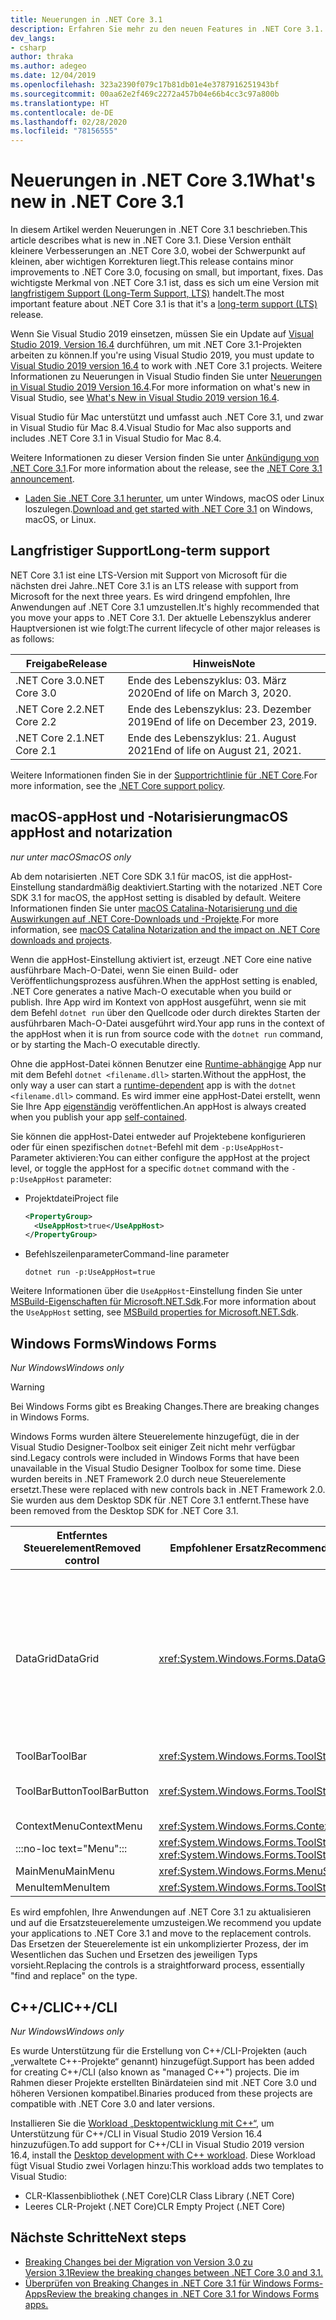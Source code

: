 ```yaml
---
title: Neuerungen in .NET Core 3.1
description: Erfahren Sie mehr zu den neuen Features in .NET Core 3.1.
dev_langs:
- csharp
author: thraka
ms.author: adegeo
ms.date: 12/04/2019
ms.openlocfilehash: 323a2390f079c17b81db01e4e3787916251943bf
ms.sourcegitcommit: 00aa62e2f469c2272a457b04e66b4cc3c97a800b
ms.translationtype: HT
ms.contentlocale: de-DE
ms.lasthandoff: 02/28/2020
ms.locfileid: "78156555"
---
```

# <a name="whats-new-in-net-core-31"></a><span data-ttu-id="7181a-103">Neuerungen in .NET Core 3.1</span><span class="sxs-lookup"><span data-stu-id="7181a-103">What's new in .NET Core 3.1</span></span>

<span data-ttu-id="7181a-104">In diesem Artikel werden Neuerungen in .NET Core 3.1 beschrieben.</span><span class="sxs-lookup"><span data-stu-id="7181a-104">This article describes what is new in .NET Core 3.1.</span></span> <span data-ttu-id="7181a-105">Diese Version enthält kleinere Verbesserungen an .NET Core 3.0, wobei der Schwerpunkt auf kleinen, aber wichtigen Korrekturen liegt.</span><span class="sxs-lookup"><span data-stu-id="7181a-105">This release contains minor improvements to .NET Core 3.0, focusing on small, but important, fixes.</span></span> <span data-ttu-id="7181a-106">Das wichtigste Merkmal von .NET Core 3.1 ist, dass es sich um eine Version mit [langfristigem Support (Long-Term Support, LTS)](#long-term-support) handelt.</span><span class="sxs-lookup"><span data-stu-id="7181a-106">The most important feature about .NET Core 3.1 is that it's a [long-term support (LTS)](#long-term-support) release.</span></span>

<span data-ttu-id="7181a-107">Wenn Sie Visual Studio 2019 einsetzen, müssen Sie ein Update auf [Visual Studio 2019, Version 16.4](https://visualstudio.microsoft.com/downloads/) durchführen, um mit .NET Core 3.1-Projekten arbeiten zu können.</span><span class="sxs-lookup"><span data-stu-id="7181a-107">If you're using Visual Studio 2019, you must update to [Visual Studio 2019 version 16.4](https://visualstudio.microsoft.com/downloads/) to work with .NET Core 3.1 projects.</span></span> <span data-ttu-id="7181a-108">Weitere Informationen zu Neuerungen in Visual Studio finden Sie unter [Neuerungen in Visual Studio 2019 Version 16.4](/visualstudio/releases/2019/release-notes#whats-new-in-visual-studio-2019-version-164).</span><span class="sxs-lookup"><span data-stu-id="7181a-108">For more information on what's new in Visual Studio, see [What's New in Visual Studio 2019 version 16.4](/visualstudio/releases/2019/release-notes#whats-new-in-visual-studio-2019-version-164).</span></span>

<span data-ttu-id="7181a-109">Visual Studio für Mac unterstützt und umfasst auch .NET Core 3.1, und zwar in Visual Studio für Mac 8.4.</span><span class="sxs-lookup"><span data-stu-id="7181a-109">Visual Studio for Mac also supports and includes .NET Core 3.1 in Visual Studio for Mac 8.4.</span></span>

<span data-ttu-id="7181a-110">Weitere Informationen zu dieser Version finden Sie unter [Ankündigung von .NET Core 3.1](https://devblogs.microsoft.com/dotnet/announcing-net-core-3-1/).</span><span class="sxs-lookup"><span data-stu-id="7181a-110">For more information about the release, see the [.NET Core 3.1 announcement](https://devblogs.microsoft.com/dotnet/announcing-net-core-3-1/).</span></span>

- <span data-ttu-id="7181a-111">[Laden Sie .NET Core 3.1 herunter](https://dotnet.microsoft.com/download/dotnet-core/3.1), um unter Windows, macOS oder Linux loszulegen.</span><span class="sxs-lookup"><span data-stu-id="7181a-111">[Download and get started with .NET Core 3.1](https://dotnet.microsoft.com/download/dotnet-core/3.1) on Windows, macOS, or Linux.</span></span>

## <a name="long-term-support"></a><span data-ttu-id="7181a-112">Langfristiger Support</span><span class="sxs-lookup"><span data-stu-id="7181a-112">Long-term support</span></span>

<span data-ttu-id="7181a-113">NET Core 3.1 ist eine LTS-Version mit Support von Microsoft für die nächsten drei Jahre.</span><span class="sxs-lookup"><span data-stu-id="7181a-113">.NET Core 3.1 is an LTS release with support from Microsoft for the next three years.</span></span> <span data-ttu-id="7181a-114">Es wird dringend empfohlen, Ihre Anwendungen auf .NET Core 3.1 umzustellen.</span><span class="sxs-lookup"><span data-stu-id="7181a-114">It's highly recommended that you move your apps to .NET Core 3.1.</span></span> <span data-ttu-id="7181a-115">Der aktuelle Lebenszyklus anderer Hauptversionen ist wie folgt:</span><span class="sxs-lookup"><span data-stu-id="7181a-115">The current lifecycle of other major releases is as follows:</span></span>

| <span data-ttu-id="7181a-116">Freigabe</span><span class="sxs-lookup"><span data-stu-id="7181a-116">Release</span></span> | <span data-ttu-id="7181a-117">Hinweis</span><span class="sxs-lookup"><span data-stu-id="7181a-117">Note</span></span> |
| ------- | ---- |
| <span data-ttu-id="7181a-118">.NET Core 3.0</span><span class="sxs-lookup"><span data-stu-id="7181a-118">.NET Core 3.0</span></span> | <span data-ttu-id="7181a-119">Ende des Lebenszyklus: 03. März 2020</span><span class="sxs-lookup"><span data-stu-id="7181a-119">End of life on March 3, 2020.</span></span>     |
| <span data-ttu-id="7181a-120">.NET Core 2.2</span><span class="sxs-lookup"><span data-stu-id="7181a-120">.NET Core 2.2</span></span> | <span data-ttu-id="7181a-121">Ende des Lebenszyklus: 23. Dezember 2019</span><span class="sxs-lookup"><span data-stu-id="7181a-121">End of life on December 23, 2019.</span></span> |
| <span data-ttu-id="7181a-122">.NET Core 2.1</span><span class="sxs-lookup"><span data-stu-id="7181a-122">.NET Core 2.1</span></span> | <span data-ttu-id="7181a-123">Ende des Lebenszyklus: 21. August 2021</span><span class="sxs-lookup"><span data-stu-id="7181a-123">End of life on August 21, 2021.</span></span>    |

<span data-ttu-id="7181a-124">Weitere Informationen finden Sie in der [Supportrichtlinie für .NET Core](https://dotnet.microsoft.com/platform/support/policy/dotnet-core).</span><span class="sxs-lookup"><span data-stu-id="7181a-124">For more information, see the [.NET Core support policy](https://dotnet.microsoft.com/platform/support/policy/dotnet-core).</span></span>

## <a name="macos-apphost-and-notarization"></a><span data-ttu-id="7181a-125">macOS-appHost und -Notarisierung</span><span class="sxs-lookup"><span data-stu-id="7181a-125">macOS appHost and notarization</span></span>

<span data-ttu-id="7181a-126">*nur unter macOS*</span><span class="sxs-lookup"><span data-stu-id="7181a-126">*macOS only*</span></span>

<span data-ttu-id="7181a-127">Ab dem notarisierten .NET Core SDK 3.1 für macOS, ist die appHost-Einstellung standardmäßig deaktiviert.</span><span class="sxs-lookup"><span data-stu-id="7181a-127">Starting with the notarized .NET Core SDK 3.1 for macOS, the appHost setting is disabled by default.</span></span> <span data-ttu-id="7181a-128">Weitere Informationen finden Sie unter [macOS Catalina-Notarisierung und die Auswirkungen auf .NET Core-Downloads und -Projekte](../install/macos-notarization-issues.md).</span><span class="sxs-lookup"><span data-stu-id="7181a-128">For more information, see [macOS Catalina Notarization and the impact on .NET Core downloads and projects](../install/macos-notarization-issues.md).</span></span>

<span data-ttu-id="7181a-129">Wenn die appHost-Einstellung aktiviert ist, erzeugt .NET Core eine native ausführbare Mach-O-Datei, wenn Sie einen Build- oder Veröffentlichungsprozess ausführen.</span><span class="sxs-lookup"><span data-stu-id="7181a-129">When the appHost setting is enabled, .NET Core generates a native Mach-O executable when you build or publish.</span></span> <span data-ttu-id="7181a-130">Ihre App wird im Kontext von appHost ausgeführt, wenn sie mit dem Befehl `dotnet run` über den Quellcode oder durch direktes Starten der ausführbaren Mach-O-Datei ausgeführt wird.</span><span class="sxs-lookup"><span data-stu-id="7181a-130">Your app runs in the context of the appHost when it is run from source code with the `dotnet run` command, or by starting the Mach-O executable directly.</span></span>

<span data-ttu-id="7181a-131">Ohne die appHost-Datei können Benutzer eine [Runtime-abhängige](../deploying/index.md#publish-runtime-dependent) App nur mit dem Befehl `dotnet <filename.dll>` starten.</span><span class="sxs-lookup"><span data-stu-id="7181a-131">Without the appHost, the only way a user can start a [runtime-dependent](../deploying/index.md#publish-runtime-dependent) app is with the `dotnet <filename.dll>` command.</span></span> <span data-ttu-id="7181a-132">Es wird immer eine appHost-Datei erstellt, wenn Sie Ihre App [eigenständig](../deploying/index.md#publish-self-contained) veröffentlichen.</span><span class="sxs-lookup"><span data-stu-id="7181a-132">An appHost is always created when you publish your app [self-contained](../deploying/index.md#publish-self-contained).</span></span>

<span data-ttu-id="7181a-133">Sie können die appHost-Datei entweder auf Projektebene konfigurieren oder für einen spezifischen `dotnet`-Befehl mit dem `-p:UseAppHost`-Parameter aktivieren:</span><span class="sxs-lookup"><span data-stu-id="7181a-133">You can either configure the appHost at the project level, or toggle the appHost for a specific `dotnet` command with the `-p:UseAppHost` parameter:</span></span>

- <span data-ttu-id="7181a-134">Projektdatei</span><span class="sxs-lookup"><span data-stu-id="7181a-134">Project file</span></span>

  ```xml
  <PropertyGroup>
    <UseAppHost>true</UseAppHost>
  </PropertyGroup>
  ```

- <span data-ttu-id="7181a-135">Befehlszeilenparameter</span><span class="sxs-lookup"><span data-stu-id="7181a-135">Command-line parameter</span></span>

  ```dotnetcli
  dotnet run -p:UseAppHost=true
  ```

<span data-ttu-id="7181a-136">Weitere Informationen über die `UseAppHost`-Einstellung finden Sie unter [MSBuild-Eigenschaften für Microsoft.NET.Sdk](../project-sdk/msbuild-props.md#useapphost).</span><span class="sxs-lookup"><span data-stu-id="7181a-136">For more information about the `UseAppHost` setting, see [MSBuild properties for Microsoft.NET.Sdk](../project-sdk/msbuild-props.md#useapphost).</span></span>

## <a name="windows-forms"></a><span data-ttu-id="7181a-137">Windows Forms</span><span class="sxs-lookup"><span data-stu-id="7181a-137">Windows Forms</span></span>

<span data-ttu-id="7181a-138">*Nur Windows*</span><span class="sxs-lookup"><span data-stu-id="7181a-138">*Windows only*</span></span>

> [!WARNING]
> <span data-ttu-id="7181a-139">Bei Windows Forms gibt es Breaking Changes.</span><span class="sxs-lookup"><span data-stu-id="7181a-139">There are breaking changes in Windows Forms.</span></span>

<span data-ttu-id="7181a-140">Windows Forms wurden ältere Steuerelemente hinzugefügt, die in der Visual Studio Designer-Toolbox seit einiger Zeit nicht mehr verfügbar sind.</span><span class="sxs-lookup"><span data-stu-id="7181a-140">Legacy controls were included in Windows Forms that have been unavailable in the Visual Studio Designer Toolbox for some time.</span></span> <span data-ttu-id="7181a-141">Diese wurden bereits in .NET Framework 2.0 durch neue Steuerelemente ersetzt.</span><span class="sxs-lookup"><span data-stu-id="7181a-141">These were replaced with new controls back in .NET Framework 2.0.</span></span> <span data-ttu-id="7181a-142">Sie wurden aus dem Desktop SDK für .NET Core 3.1 entfernt.</span><span class="sxs-lookup"><span data-stu-id="7181a-142">These have been removed from the Desktop SDK for .NET Core 3.1.</span></span>

| <span data-ttu-id="7181a-143">Entferntes Steuerelement</span><span class="sxs-lookup"><span data-stu-id="7181a-143">Removed control</span></span> | <span data-ttu-id="7181a-144">Empfohlener Ersatz</span><span class="sxs-lookup"><span data-stu-id="7181a-144">Recommended replacement</span></span> | <span data-ttu-id="7181a-145">Zugehörige entfernte APIs</span><span class="sxs-lookup"><span data-stu-id="7181a-145">Associated APIs removed</span></span> |
| --------------- | ----------------------- | ----------------------- |
| <span data-ttu-id="7181a-146">DataGrid</span><span class="sxs-lookup"><span data-stu-id="7181a-146">DataGrid</span></span>        | <xref:System.Windows.Forms.DataGridView>      | <span data-ttu-id="7181a-147">DataGridCell</span><span class="sxs-lookup"><span data-stu-id="7181a-147">DataGridCell</span></span><br/><span data-ttu-id="7181a-148">DataGridRow</span><span class="sxs-lookup"><span data-stu-id="7181a-148">DataGridRow</span></span><br/><span data-ttu-id="7181a-149">DataGridTableCollection</span><span class="sxs-lookup"><span data-stu-id="7181a-149">DataGridTableCollection</span></span><br/><span data-ttu-id="7181a-150">DataGridColumnCollection</span><span class="sxs-lookup"><span data-stu-id="7181a-150">DataGridColumnCollection</span></span><br/><span data-ttu-id="7181a-151">DataGridTableStyle</span><span class="sxs-lookup"><span data-stu-id="7181a-151">DataGridTableStyle</span></span><br/><span data-ttu-id="7181a-152">DataGridColumnStyle</span><span class="sxs-lookup"><span data-stu-id="7181a-152">DataGridColumnStyle</span></span><br/><span data-ttu-id="7181a-153">DataGridLineStyle</span><span class="sxs-lookup"><span data-stu-id="7181a-153">DataGridLineStyle</span></span><br/><span data-ttu-id="7181a-154">DataGridParentRowsLabel</span><span class="sxs-lookup"><span data-stu-id="7181a-154">DataGridParentRowsLabel</span></span><br/><span data-ttu-id="7181a-155">DataGridParentRowsLabelStyle</span><span class="sxs-lookup"><span data-stu-id="7181a-155">DataGridParentRowsLabelStyle</span></span><br/><span data-ttu-id="7181a-156">DataGridBoolColumn</span><span class="sxs-lookup"><span data-stu-id="7181a-156">DataGridBoolColumn</span></span><br/><span data-ttu-id="7181a-157">DataGridTextBox</span><span class="sxs-lookup"><span data-stu-id="7181a-157">DataGridTextBox</span></span><br/><span data-ttu-id="7181a-158">GridColumnStylesCollection</span><span class="sxs-lookup"><span data-stu-id="7181a-158">GridColumnStylesCollection</span></span><br/><span data-ttu-id="7181a-159">GridTableStylesCollection</span><span class="sxs-lookup"><span data-stu-id="7181a-159">GridTableStylesCollection</span></span><br/><span data-ttu-id="7181a-160">HitTestType</span><span class="sxs-lookup"><span data-stu-id="7181a-160">HitTestType</span></span> |
| <span data-ttu-id="7181a-161">ToolBar</span><span class="sxs-lookup"><span data-stu-id="7181a-161">ToolBar</span></span>         | <xref:System.Windows.Forms.ToolStrip>         | <span data-ttu-id="7181a-162">ToolBarAppearance</span><span class="sxs-lookup"><span data-stu-id="7181a-162">ToolBarAppearance</span></span> |
| <span data-ttu-id="7181a-163">ToolBarButton</span><span class="sxs-lookup"><span data-stu-id="7181a-163">ToolBarButton</span></span>   | <xref:System.Windows.Forms.ToolStripButton>   | <span data-ttu-id="7181a-164">ToolBarButtonClickEventArgs</span><span class="sxs-lookup"><span data-stu-id="7181a-164">ToolBarButtonClickEventArgs</span></span><br/><span data-ttu-id="7181a-165">ToolBarButtonClickEventHandler</span><span class="sxs-lookup"><span data-stu-id="7181a-165">ToolBarButtonClickEventHandler</span></span><br/><span data-ttu-id="7181a-166">ToolBarButtonStyle</span><span class="sxs-lookup"><span data-stu-id="7181a-166">ToolBarButtonStyle</span></span><br/><span data-ttu-id="7181a-167">ToolBarTextAlign</span><span class="sxs-lookup"><span data-stu-id="7181a-167">ToolBarTextAlign</span></span> |
| <span data-ttu-id="7181a-168">ContextMenu</span><span class="sxs-lookup"><span data-stu-id="7181a-168">ContextMenu</span></span>     | <xref:System.Windows.Forms.ContextMenuStrip>  |  |
| :::no-loc text="Menu"::: | <xref:System.Windows.Forms.ToolStripDropDown><br/><xref:System.Windows.Forms.ToolStripDropDownMenu> | <span data-ttu-id="7181a-169">MenuItemCollection</span><span class="sxs-lookup"><span data-stu-id="7181a-169">MenuItemCollection</span></span> |
| <span data-ttu-id="7181a-170">MainMenu</span><span class="sxs-lookup"><span data-stu-id="7181a-170">MainMenu</span></span>        | <xref:System.Windows.Forms.MenuStrip>         |  |
| <span data-ttu-id="7181a-171">MenuItem</span><span class="sxs-lookup"><span data-stu-id="7181a-171">MenuItem</span></span>        | <xref:System.Windows.Forms.ToolStripMenuItem> |  |

<span data-ttu-id="7181a-172">Es wird empfohlen, Ihre Anwendungen auf .NET Core 3.1 zu aktualisieren und auf die Ersatzsteuerelemente umzusteigen.</span><span class="sxs-lookup"><span data-stu-id="7181a-172">We recommend you update your applications to .NET Core 3.1 and move to the replacement controls.</span></span> <span data-ttu-id="7181a-173">Das Ersetzen der Steuerelemente ist ein unkomplizierter Prozess, der im Wesentlichen das Suchen und Ersetzen des jeweiligen Typs vorsieht.</span><span class="sxs-lookup"><span data-stu-id="7181a-173">Replacing the controls is a straightforward process, essentially "find and replace" on the type.</span></span>

## <a name="ccli"></a><span data-ttu-id="7181a-174">C++/CLI</span><span class="sxs-lookup"><span data-stu-id="7181a-174">C++/CLI</span></span>

<span data-ttu-id="7181a-175">*Nur Windows*</span><span class="sxs-lookup"><span data-stu-id="7181a-175">*Windows only*</span></span>

<span data-ttu-id="7181a-176">Es wurde Unterstützung für die Erstellung von C++/CLI-Projekten (auch „verwaltete C++-Projekte“ genannt) hinzugefügt.</span><span class="sxs-lookup"><span data-stu-id="7181a-176">Support has been added for creating C++/CLI (also known as "managed C++") projects.</span></span> <span data-ttu-id="7181a-177">Die im Rahmen dieser Projekte erstellten Binärdateien sind mit .NET Core 3.0 und höheren Versionen kompatibel.</span><span class="sxs-lookup"><span data-stu-id="7181a-177">Binaries produced from these projects are compatible with .NET Core 3.0 and later versions.</span></span>

<span data-ttu-id="7181a-178">Installieren Sie die [Workload „Desktopentwicklung mit C++“](/cpp/build/vscpp-step-0-installation?view=vs-2019#step-4---choose-workloads), um Unterstützung für C++/CLI in Visual Studio 2019 Version 16.4 hinzuzufügen.</span><span class="sxs-lookup"><span data-stu-id="7181a-178">To add support for C++/CLI in Visual Studio 2019 version 16.4, install the [Desktop development with C++ workload](/cpp/build/vscpp-step-0-installation?view=vs-2019#step-4---choose-workloads).</span></span> <span data-ttu-id="7181a-179">Diese Workload fügt Visual Studio zwei Vorlagen hinzu:</span><span class="sxs-lookup"><span data-stu-id="7181a-179">This workload adds two templates to Visual Studio:</span></span>

- <span data-ttu-id="7181a-180">CLR-Klassenbibliothek (.NET Core)</span><span class="sxs-lookup"><span data-stu-id="7181a-180">CLR Class Library (.NET Core)</span></span>
- <span data-ttu-id="7181a-181">Leeres CLR-Projekt (.NET Core)</span><span class="sxs-lookup"><span data-stu-id="7181a-181">CLR Empty Project (.NET Core)</span></span>

## <a name="next-steps"></a><span data-ttu-id="7181a-182">Nächste Schritte</span><span class="sxs-lookup"><span data-stu-id="7181a-182">Next steps</span></span>

- [<span data-ttu-id="7181a-183">Breaking Changes bei der Migration von Version 3.0 zu Version 3.1</span><span class="sxs-lookup"><span data-stu-id="7181a-183">Review the breaking changes between .NET Core 3.0 and 3.1.</span></span>](../compatibility/3.0-3.1.md)
- [<span data-ttu-id="7181a-184">Überprüfen von Breaking Changes in .NET Core 3.1 für Windows Forms-Apps</span><span class="sxs-lookup"><span data-stu-id="7181a-184">Review the breaking changes in .NET Core 3.1 for Windows Forms apps.</span></span>](../compatibility/winforms.md#net-core-31)
